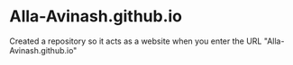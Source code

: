 # Alla-Avinash.github.io
Created a repository so it acts as a website when you enter the URL "Alla-Avinash.github.io"
